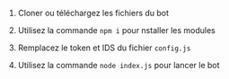 1) Cloner ou téléchargez les fichiers du bot

2) Utilisez la commande `npm i` pour nstaller les modules

3) Remplacez le token et IDS du fichier `config.js`

4) Utilisez la commande `node index.js` pour lancer le bot
